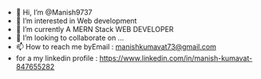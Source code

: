 - 👋 Hi, I’m @Manish9737
- 👀 I’m interested in Web development
- 🌱 I’m currently A MERN Stack WEB DEVELOPER
- 💞️ I’m looking to collaborate on ...
- 📫 How to reach me byEmail : manishkumavat73@gmail.com
- for a my linkedin profile : https://www.linkedin.com/in/manish-kumavat-847655282


<!---
Manish9737/Manish9737 is a ✨ special ✨ repository because its `README.md` (this file) appears on your GitHub profile.
You can click the Preview link to take a look at your changes.
--->
